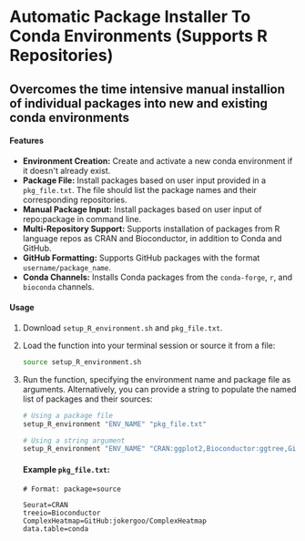 # Automatic Package Installer To Conda Environments (Supports R Repositories)
## Overcomes the time intensive manual installion of individual packages into new and existing conda environments
#### Features

- **Environment Creation:** Create and activate a new conda environment if it doesn't already exist.
- **Package File:** Install packages based on user input provided in a `pkg_file.txt`. The file should list the package names and their corresponding repositories.
- **Manual Package Input:** Install packages based on user input of repo:package in command line.
- **Multi-Repository Support:** Supports installation of packages from R language repos as CRAN and Bioconductor, in addition to Conda and GitHub.
- **GitHub Formatting:** Supports GitHub packages with the format `username/package_name`.
- **Conda Channels:** Installs Conda packages from the `conda-forge`, `r`, and `bioconda` channels.


#### Usage
1. Download `setup_R_environment.sh` and `pkg_file.txt`. 
2. Load the function into your terminal session or source it from a file:
   ```bash
   source setup_R_environment.sh
   
3. Run the function, specifying the environment name and package file as arguments. Alternatively, you can provide a string to populate the named list of packages and their sources:

   ```bash
   # Using a package file
   setup_R_environment "ENV_NAME" "pkg_file.txt"
   
   # Using a string argument
   setup_R_environment "ENV_NAME" "CRAN:ggplot2,Bioconductor:ggtree,GitHub:jokergoo/ComplexHeatmap"
   ```
   #### Example `pkg_file.txt`: 
   ```
   # Format: package=source
   
   Seurat=CRAN
   treeio=Bioconductor
   ComplexHeatmap=GitHub:jokergoo/ComplexHeatmap
   data.table=conda
   ```


